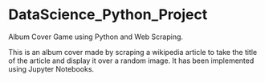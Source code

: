 # DataScience_Python_Project
Album Cover Game using Python and Web Scraping.

This is an album cover made by scraping a wikipedia article to take the title of the article and display it over a random image.
It has been implemented using Jupyter Notebooks.
